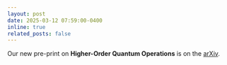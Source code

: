 ```yaml
---
layout: post
date: 2025-03-12 07:59:00-0400
inline: true
related_posts: false
---
```


Our new pre-print on **Higher-Order Quantum Operations** is on the <a href="https://arxiv.org/abs/2503.09693">arXiv</a>.